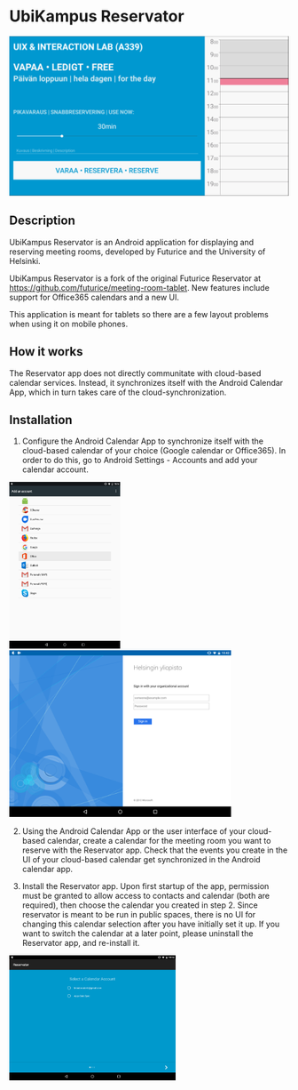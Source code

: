 UbiKampus Reservator
==========

<img src="images/FreeEmpty.png" width="600">

Description
-----------
UbiKampus Reservator is an Android application for displaying and reserving meeting rooms, developed by Futurice and the University of Helsinki. 

UbiKampus Reservator is a fork of the original Futurice Reservator at https://github.com/futurice/meeting-room-tablet. New features include support for Office365 calendars and a new UI. 

This application is meant for tablets so there are a few layout problems when using it on mobile phones.

How it works
-----------
The Reservator app does not directly communitate with cloud-based calendar services. Instead, it synchronizes itself with the Android Calendar App, which in turn takes care of the cloud-synchronization.

Installation
-----------

1. Configure the Android Calendar App to synchronize itself with the cloud-based calendar of your choice (Google calendar or Office365). In order to do this, go to Android Settings - Accounts and add your calendar account.

<img src="images/selectOffice365.png" width="200" height="300"> <img src="images/SignInYliopisto.png" width="400">

2. Using the Android Calendar App or the user interface of your cloud-based calendar, create a calendar for the meeting room you want to reserve with the Reservator app. Check that the events you create in the UI of your cloud-based calendar get synchronized in the Android calendar app.

3. Install the Reservator app. Upon first startup of the app, permission must be granted to allow access to contacts and calendar (both are required), then choose the calendar you created in step 2. Since reservator is meant to be run in public spaces, there is no UI for changing this calendar selection after you have initially set it up. If you want to switch the calendar at a later point, please uninstall the Reservator app, and re-install it. 

<img src="images/SelectCalendarAccount.png" width="300">
